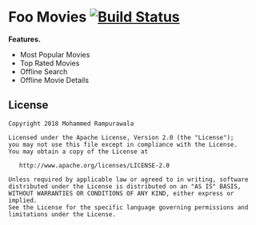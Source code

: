 Foo Movies [![Build Status](https://travis-ci.org/mohammed-rampurawala/foo_movies.svg?branch=master)](https://travis-ci.org/mohammed-rampurawala/foo_movies)
=================

**Features.**
- Most Popular Movies
- Top Rated Movies
- Offline Search
- Offline Movie Details


License
-------

    Copyright 2018 Mohammed Rampurawala

    Licensed under the Apache License, Version 2.0 (the "License");
    you may not use this file except in compliance with the License.
    You may obtain a copy of the License at

       http://www.apache.org/licenses/LICENSE-2.0

    Unless required by applicable law or agreed to in writing, software
    distributed under the License is distributed on an "AS IS" BASIS,
    WITHOUT WARRANTIES OR CONDITIONS OF ANY KIND, either express or implied.
    See the License for the specific language governing permissions and
    limitations under the License.
